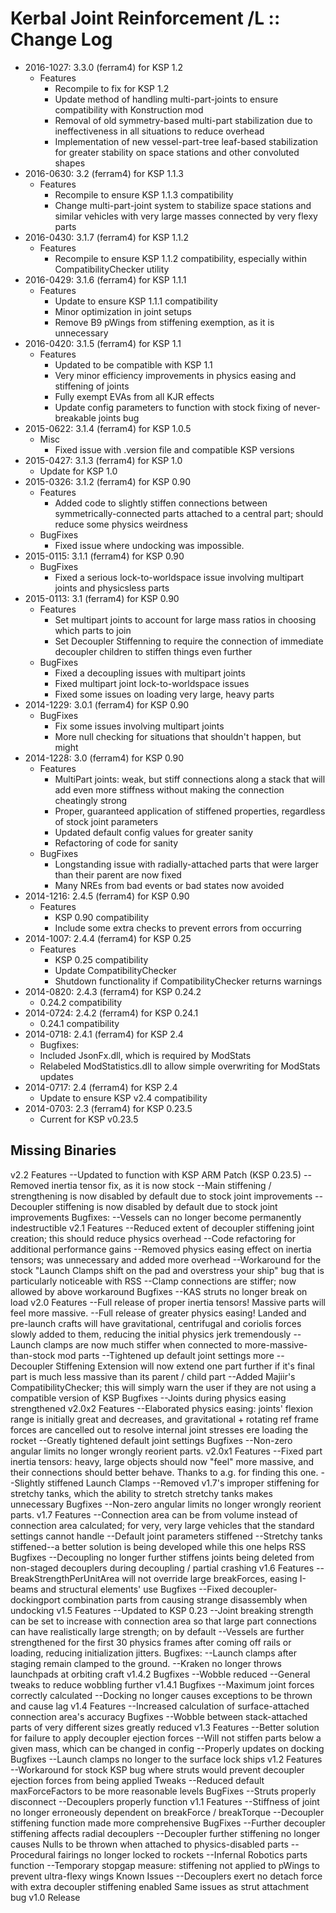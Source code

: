 # Kerbal Joint Reinforcement /L :: Change Log

* 2016-1027: 3.3.0 (ferram4) for KSP 1.2
	+ Features
		- Recompile to fix for KSP 1.2
		- Update method of handling multi-part-joints to ensure compatibility with Konstruction mod
		- Removal of old symmetry-based multi-part stabilization due to ineffectiveness in all situations to reduce overhead
		- Implementation of new vessel-part-tree leaf-based stabilization for greater stability on space stations and other convoluted shapes
* 2016-0630: 3.2 (ferram4) for KSP 1.1.3
	+ Features
		- Recompile to ensure KSP 1.1.3 compatibility
		- Change multi-part-joint system to stabilize space stations and similar vehicles with very large masses connected by very flexy parts
* 2016-0430: 3.1.7 (ferram4) for KSP 1.1.2
	+ Features
		- Recompile to ensure KSP 1.1.2 compatibility, especially within CompatibilityChecker utility
* 2016-0429: 3.1.6 (ferram4) for KSP 1.1.1
	+ Features
		- Update to ensure KSP 1.1.1 compatibility
		- Minor optimization in joint setups
		- Remove B9 pWings from stiffening exemption, as it is unnecessary
* 2016-0420: 3.1.5 (ferram4) for KSP 1.1
	+ Features
		- Updated to be compatible with KSP 1.1
		- Very minor efficiency improvements in physics easing and stiffening of joints
		- Fully exempt EVAs from all KJR effects
		- Update config parameters to function with stock fixing of never-breakable joints bug
* 2015-0622: 3.1.4 (ferram4) for KSP 1.0.5
	+ Misc
		- Fixed issue with .version file and compatible KSP versions
* 2015-0427: 3.1.3 (ferram4) for KSP 1.0
	+ Update for KSP 1.0
* 2015-0326: 3.1.2 (ferram4) for KSP 0.90
	+ Features
		- Added code to slightly stiffen connections between symmetrically-connected parts attached to a central part; should reduce some physics weirdness
	+ BugFixes
		- Fixed issue where undocking was impossible.
* 2015-0115: 3.1.1 (ferram4) for KSP 0.90
	+ BugFixes
		- Fixed a serious lock-to-worldspace issue involving multipart joints and physicsless parts
* 2015-0113: 3.1 (ferram4) for KSP 0.90
	+ Features
		- Set multipart joints to account for large mass ratios in choosing which parts to join
		- Set Decoupler Stiffenning to require the connection of immediate decoupler children to stiffen things even further
	+ BugFixes
		- Fixed a decoupling issues with multipart joints
		- Fixed multipart joint lock-to-worldspace issues
		- Fixed some issues on loading very large, heavy parts
* 2014-1229: 3.0.1 (ferram4) for KSP 0.90
	+ BugFixes
		- Fix some issues involving multipart joints
		- More null checking for situations that shouldn't happen, but might
* 2014-1228: 3.0 (ferram4) for KSP 0.90
	+ Features
		- MultiPart joints: weak, but stiff connections along a stack that will add even more stiffness without making the connection cheatingly strong
		- Proper, guaranteed application of stiffened properties, regardless of stock joint parameters
		- Updated default config values for greater sanity
		- Refactoring of code for sanity
	+ BugFixes
		- Longstanding issue with radially-attached parts that were larger than their parent are now fixed
		- Many NREs from bad events or bad states now avoided
* 2014-1216: 2.4.5 (ferram4) for KSP 0.90
	+ Features
		- KSP 0.90 compatibility
		- Include some extra checks to prevent errors from occurring
* 2014-1007: 2.4.4 (ferram4) for KSP 0.25
	+ Features
		- KSP 0.25 compatibility
		- Update CompatibilityChecker
		- Shutdown functionality if CompatibilityChecker returns warnings
* 2014-0820: 2.4.3 (ferram4) for KSP 0.24.2
	+ 0.24.2 compatibility
* 2014-0724: 2.4.2 (ferram4) for KSP 0.24.1
	+ 0.24.1 compatibility
* 2014-0718: 2.4.1 (ferram4) for KSP 2.4
	+ Bugfixes:
	+ Included JsonFx.dll, which is required by ModStats
	+ Relabeled ModStatistics.dll to allow simple overwriting for ModStats updates
* 2014-0717: 2.4 (ferram4) for KSP 2.4
	+ Update to ensure KSP v2.4 compatibility
* 2014-0703: 2.3 (ferram4) for KSP 0.23.5
	+ Current for KSP v0.23.5
## Missing Binaries
v2.2
	Features
	--Updated to function with KSP ARM Patch (KSP 0.23.5)
	--Removed inertia tensor fix, as it is now stock
	--Main stiffening / strengthening is now disabled by default due to stock joint improvements
	--Decoupler stiffening is now disabled by default due to stock joint improvements
	Bugfixes:
	--Vessels can no longer become permanently indestructible
v2.1
	Features
	--Reduced extent of decoupler stiffening joint creation; this should reduce physics overhead
	--Code refactoring for additional performance gains
	--Removed physics easing effect on inertia tensors; was unnecessary and added more overhead
	--Workaround for the stock "Launch Clamps shift on the pad and overstress your ship" bug that is particularly noticeable with RSS
	--Clamp connections are stiffer; now allowed by above workaround
	Bugfixes
	--KAS struts no longer break on load
v2.0
	Features
	--Full release of proper inertia tensors!  Massive parts will feel more massive.
	--Full release of greater physics easing!  Landed and pre-launch crafts will have gravitational, centrifugal and coriolis forces slowly added to them, reducing the initial physics jerk tremendously
	--Launch clamps are now much stiffer when connected to more-massive-than-stock mod parts
	--Tightened up default joint settings more
	--Decoupler Stiffening Extension will now extend one part further if it's final part is much less massive than its parent / child part
	--Added Majiir's CompatibilityChecker; this will simply warn the user if they are not using a compatible version of KSP
	Bugfixes
	--Joints during physics easing strengthened
v2.0x2
	Features
	--Elaborated physics easing: joints' flexion range is initially great and decreases, and gravitational + rotating ref frame forces are cancelled out to resolve internal joint stresses ere loading the rocket
	--Greatly tightened default joint settings
	Bugfixes
	--Non-zero angular limits no longer wrongly reorient parts.
v2.0x1
	Features
	--Fixed part inertia tensors: heavy, large objects should now "feel" more massive, and their connections should better behave. Thanks to a.g. for finding this one.
	--Slightly stiffened Launch Clamps
	--Removed v1.7's improper stiffening for stretchy tanks, which the ability to stretch stretchy tanks makes unnecessary
	Bugfixes
	--Non-zero angular limits no longer wrongly reorient parts.
v1.7
	Features
	--Connection area can be from volume instead of connection area calculated; for very, very large vehicles that the standard settings cannot handle
	--Default joint parameters stiffened
	--Stretchy tanks stiffened--a better solution is being developed while this one helps RSS
	Bugfixes
	--Decoupling no longer further stiffens joints being deleted from non-staged decouplers during decoupling / partial crashing
v1.6
	Features
	--BreakStrengthPerUnitArea will not override large breakForces, easing I-beams and structural elements' use
	Bugfixes
	--Fixed decoupler-dockingport combination parts from causing strange disassembly when undocking
v1.5
	Features
	--Updated to KSP 0.23
	--Joint breaking strength can be set to increase with connection area so that large part connections can have realistically large strength; on by default
	--Vessels are further strengthened for the first 30 physics frames after coming off rails or loading, reducing initialization jitters.
	Bugfixes:
	--Launch clamps after staging remain clamped to the ground.
	--Kraken no longer throws launchpads at orbiting craft
v1.4.2
	Bugfixes
	--Wobble reduced
	--General tweaks to reduce wobbling further
v1.4.1
	Bugfixes
	--Maximum joint forces correctly calculated
	--Docking no longer causes exceptions to be thrown and cause lag
v1.4
	Features
	--Increased calculation of surface-attached connection area's accuracy
	Bugfixes
	--Wobble between stack-attached parts of very different sizes greatly reduced
v1.3
	Features
	--Better solution for failure to apply decoupler ejection forces
	--Will not stiffen parts below a given mass, which can be changed in config
	--Properly updates on docking
	Bugfixes
	--Launch clamps no longer to the surface lock ships
v1.2
	Features
	--Workaround for stock KSP bug where struts would prevent decoupler ejection forces from being applied
	Tweaks
	--Reduced default maxForceFactors to be more reasonable levels
	BugFixes
	--Struts properly disconnect
	--Decouplers properly function
v1.1
	Features
	--Stiffness of joint no longer erroneously dependent on breakForce / breakTorque
	--Decoupler stiffening function made more comprehensive
	BugFixes
	--Further decoupler stiffening affects radial decouplers
	--Decoupler further stiffening no longer causes Nulls to be thrown when attached to physics-disabled parts
	--Procedural fairings no longer locked to rockets
	--Infernal Robotics parts function
	--Temporary stopgap measure: stiffening not applied to pWings to prevent ultra-flexy wings
	Known Issues
	--Decouplers exert no detach force with extra decoupler stiffening enabled
	Same issues as strut attachment bug
v1.0
	Release
